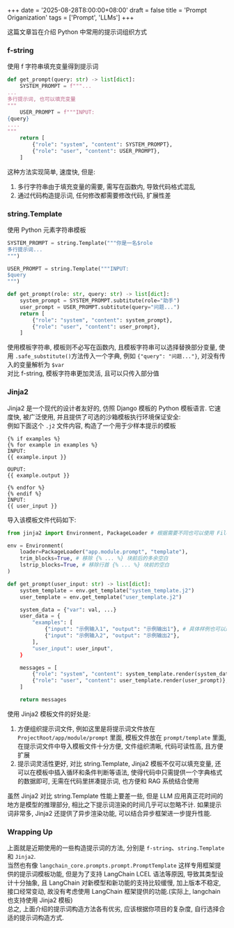 +++
date = '2025-08-28T8:00:00+08:00'
draft = false
title = 'Prompt Origanization'
tags = ['Prompt', 'LLMs']
+++

这篇文章旨在介绍 Python 中常用的提示词组织方式

###  f-string
使用 f 字符串填充变量得到提示词
```Python
def get_prompt(query: str) -> list[dict]:
    SYSTEM_PROMPT = f"""...
...
多行提示词, 也可以填充变量
"""
    USER_PROMPT = f"""INPUT:
{query}
....
"""
    return [
        {"role": "system", "content": SYSTEM_PROMPT},
        {"role": "user", "content": USER_PROMPT},
    ]
```
这种方法实现简单, 速度快, 但是:
1. 多行字符串由于填充变量的需要, 需写在函数内, 导致代码格式混乱
2. 通过代码构造提示词, 任何修改都需要修改代码, 扩展性差


### string.Template
使用 Python 元素字符串模板
```Python
SYSTEM_PROMPT = string.Template("""你是一名$role
多行提示词...
""")

USER_PROMPT = string.Template("""INPUT:
$query
""")

def get_prompt(role: str, query: str) -> list[dict]:
    system_prompt = SYSTEM_PROMPT.subtitute(role="助手")
    user_prompt = USER_PROMPT.subtitute(query="问题...")
    return [
        {"role": "system", "content": system_prompt},
        {"role": "user", "content": user_prompt},
    ]
```
使用模板字符串, 模板则不必写在函数内, 且模板字符串可以选择替换部分变量, 使用 `.safe_substitute()`方法传入一个字典, 例如 `{"query": "问题..."}`, 对没有传入的变量解析为 `$var`  
对比 f-string, 模板字符串更加灵活, 且可以只传入部分值


### Jinja2
Jinja2 是一个现代的设计者友好的, 仿照 Django 模板的 Python 模板语言. 它速度快, 被广泛使用, 并且提供了可选的沙箱模板执行环境保证安全:  
例如下面这个 `.j2` 文件内容, 构造了一个用于少样本提示的模板
```Jinja
{% if examples %}
{% for example in examples %}
INPUT:
{{ example.input }}

OUPUT:
{{ example.output }}

{% endfor %}
{% endif %}
INPUT:
{{ user_input }}
```
导入该模板文件代码如下:
```Python
from jinja2 import Environment, PackageLoader # 根据需要不同也可以使用 FileSystemLoader

env = Environment(
    loader=PackageLoader("app.module.prompt", "template"),
    trim_blocks=True, # 移除 {% ... %} 块前后的多余空白
    lstrip_blocks=True, # 移除行首 {% ... %} 块前的空白
)

def get_prompt(user_input: str) -> list[dict]:
    system_template = env.get_template("system_template.j2")
    user_template = env.get_template("user_template.j2")

    system_data = {"var": val, ...}
    user_data = {
        "examples": [
            {"input": "示例输入1", "output": "示例输出1"}, # 具体样例也可以通过函数传入
            {"input": "示例输入2", "output": "示例输出2"},
        ],
        "user_input": user_input",
    }

    messages = [
        {"role": "system", "content": system_template.render(system_data)},
        {"role": "user", "content": user_template.render(user_prompt)},
    ]

    return messages
```
使用 Jinja2 模板文件的好处是:
1. 方便组织提示词文件, 例如这里是将提示词文件放在 `ProjectRoot/app/module/prompt` 里面, 模板文件放在 `prompt/template` 里面, 在提示词文件中导入模板文件十分方便, 文件组织清晰, 代码可读性高, 且方便扩展
2. 提示词灵活性更好, 对比 string.Template, Jinja2 模板不仅可以填充变量, 还可以在模板中插入循环和条件判断等语法, 使得代码中只需提供一个字典格式的数据即可, 无需在代码里拼凑提示词, 也方便和 RAG 系统结合使用

虽然 Jinja2 对比 string.Template 性能上要差一些, 但是 LLM 应用真正花时间的地方是模型的推理部分, 相比之下提示词渲染的时间几乎可以忽略不计. 如果提示词非常多, Jinja2 还提供了异步渲染功能, 可以结合异步框架进一步提升性能.

### Wrapping Up
上面就是近期使用的一些构造提示词的方法, 分别是 `f-string`、`string.Template` 和 `Jinja2`.  
当然也有像 `langchain_core.prompts.prompt.PromptTemplate` 这样专用框架提供的提示词模板功能, 但是为了支持 LangChain LCEL 语法等原因, 导致其类型设计十分抽象, 且 LangChain 对新模型和新功能的支持比较缓慢, 加上版本不稳定, 接口经常变动, 故没有考虑使用 LangChain 框架提供的功能.(实际上, langchain 也支持使用 Jinja2 模板)  
总之, 上面介绍的提示词构造方法各有优劣, 应该根据你项目的复杂度, 自行选择合适的提示词构造方式.
